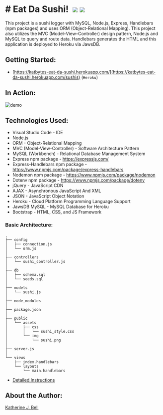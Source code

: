 # &#35; Eat Da Sushi!&nbsp;&nbsp;<img src="https://img.icons8.com/color/48/000000/sushi.png">&nbsp;<img src="https://img.icons8.com/color/48/000000/sashimi.png">
This project is a sushi logger with MySQL, Node.js, Express, Handlebars (npm packages) and uses ORM (Object-Relational Mapping). This project also utilizes the MVC (Model–View–Controller) design pattern, Node.js and MySQL to query and route data. Handlebars generates the HTML and this application is deployed to Heroku via JawsDB.

## Getting Started:
* [https://katbytes-eat-da-sushi.herokuapp.com/](https://katbytes-eat-da-sushi.herokuapp.com/sushis) (`Heroku`)

## In Action:
<img src="https://raw.githubusercontent.com/katbytes/Eat-Da-Sushi/master/public/assets/imgs/sushi.gif" alt="demo">

## Technologies Used:
* Visual Studio Code - IDE
* Node.js
* ORM - Object-Relational Mapping
* MVC (Model-View-Controller) - Software Architecture Pattern
* MySQL (Workbench) - Relational Database Management System
* Express npm package - https://expressjs.com/
* Express-Handlebars npm package - https://www.npmjs.com/package/express-handlebars
* Nodemon npm package - https://www.npmjs.com/package/nodemon
* Dotenv npm package - https://www.npmjs.com/package/dotenv
* jQuery - JavaScript CDN
* AJAX - Asynchronous JavaScript And XML
* JSON - JavaScript Object Notation
* Heroku -  Cloud Platform Programming Language Support
* JawsDB MySQL - MySQL Database for Heroku
* Bootstrap - HTML, CSS, and JS Framework

### Basic Architecture:
```
.
├── config
│   ├── connection.js
│   └── orm.js
│ 
├── controllers
│   └── sushi_controller.js
│
├── db
│   ├── schema.sql
│   └── seeds.sql
│
├── models
│   └── sushi.js
│ 
├── node_modules
│ 
├── package.json
│
├── public
│   └── assets
│       ├── css
│       │   └── sushi_style.css
│       └── img
│           └── sushi.png
│   
├── server.js
│
└── views
    ├── index.handlebars
    └── layouts
        └── main.handlebars
```
* [Detailed Instructions](https://katbytes.github.io/Eat-Da-Sushi/public/assets/misc/homework_instructions)

## About the Author:
[Katherine J. Bell](https://github.com/katbytes)
